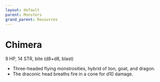 ```yaml
---
layout: default
parent: Monsters
grand_parent: Resources
---
```


# Chimera

9 HP, 14 STR, bite (d8+d8, blast)

- Three-headed flying monstrosities, hybrid of lion, goat, and dragon.
- The draconic head breaths fire in a cone for d10 damage.


